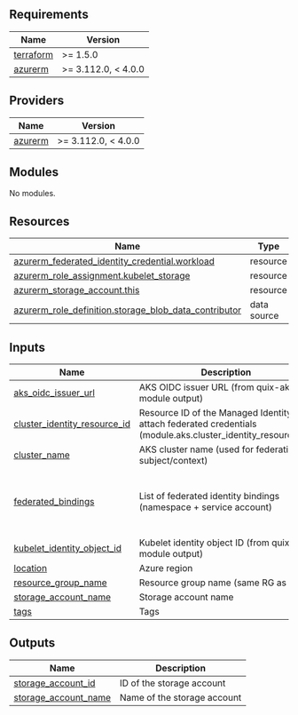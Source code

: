 <!-- BEGIN_TF_DOCS -->
## Requirements

| Name | Version |
|------|---------|
| <a name="requirement_terraform"></a> [terraform](#requirement\_terraform) | >= 1.5.0 |
| <a name="requirement_azurerm"></a> [azurerm](#requirement\_azurerm) | >= 3.112.0, < 4.0.0 |

## Providers

| Name | Version |
|------|---------|
| <a name="provider_azurerm"></a> [azurerm](#provider\_azurerm) | >= 3.112.0, < 4.0.0 |

## Modules

No modules.

## Resources

| Name | Type |
|------|------|
| [azurerm_federated_identity_credential.workload](https://registry.terraform.io/providers/hashicorp/azurerm/latest/docs/resources/federated_identity_credential) | resource |
| [azurerm_role_assignment.kubelet_storage](https://registry.terraform.io/providers/hashicorp/azurerm/latest/docs/resources/role_assignment) | resource |
| [azurerm_storage_account.this](https://registry.terraform.io/providers/hashicorp/azurerm/latest/docs/resources/storage_account) | resource |
| [azurerm_role_definition.storage_blob_data_contributor](https://registry.terraform.io/providers/hashicorp/azurerm/latest/docs/data-sources/role_definition) | data source |

## Inputs

| Name | Description | Type | Default | Required |
|------|-------------|------|---------|:--------:|
| <a name="input_aks_oidc_issuer_url"></a> [aks\_oidc\_issuer\_url](#input\_aks\_oidc\_issuer\_url) | AKS OIDC issuer URL (from quix-aks module output) | `string` | n/a | yes |
| <a name="input_cluster_identity_resource_id"></a> [cluster\_identity\_resource\_id](#input\_cluster\_identity\_resource\_id) | Resource ID of the Managed Identity to attach federated credentials (module.aks.cluster\_identity\_resource\_id) | `string` | n/a | yes |
| <a name="input_cluster_name"></a> [cluster\_name](#input\_cluster\_name) | AKS cluster name (used for federation subject/context) | `string` | n/a | yes |
| <a name="input_federated_bindings"></a> [federated\_bindings](#input\_federated\_bindings) | List of federated identity bindings (namespace + service account) | <pre>list(object({<br/>    namespace            = string<br/>    service_account_name = string<br/>    name                 = optional(string)<br/>  }))</pre> | `[]` | no |
| <a name="input_kubelet_identity_object_id"></a> [kubelet\_identity\_object\_id](#input\_kubelet\_identity\_object\_id) | Kubelet identity object ID (from quix-aks module output) | `string` | n/a | yes |
| <a name="input_location"></a> [location](#input\_location) | Azure region | `string` | n/a | yes |
| <a name="input_resource_group_name"></a> [resource\_group\_name](#input\_resource\_group\_name) | Resource group name (same RG as AKS) | `string` | n/a | yes |
| <a name="input_storage_account_name"></a> [storage\_account\_name](#input\_storage\_account\_name) | Storage account name | `string` | n/a | yes |
| <a name="input_tags"></a> [tags](#input\_tags) | Tags | `map(string)` | `{}` | no |

## Outputs

| Name | Description |
|------|-------------|
| <a name="output_storage_account_id"></a> [storage\_account\_id](#output\_storage\_account\_id) | ID of the storage account |
| <a name="output_storage_account_name"></a> [storage\_account\_name](#output\_storage\_account\_name) | Name of the storage account |
<!-- END_TF_DOCS -->